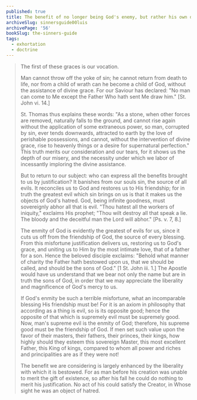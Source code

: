 ```yaml
---
published: true
title: The benefit of no longer being God's enemy, but rather his own dear child
archiveSlug: sinnersguide00luis
archivePage: '56'
bookSlug: the-sinners-guide
tags:
  - exhortation
  - doctrine
---
```


> The first of these graces is our vocation.
>
> Man cannot throw off the yoke of sin; he cannot return from death to life, nor from a child of wrath can he become a child of God, without the assistance of divine grace. For our Saviour has declared: "No man can come to Me except the Father Who hath sent Me draw him." [St. John vi. 14.]
>
> St. Thomas thus explains these words: "As a stone, when other forces are removed, naturally falls to the ground, and cannot rise again without the application of some extraneous power, so man, corrupted by sin, ever tends downwards, attracted to earth by the love of perishable possessions, and cannot, without the intervention of divine grace, rise to heavenly things or a desire for supernatural perfection." This truth merits our consideration and our tears, for it shows us the depth of our misery, and the necessity under which we labor of incessantly imploring the divine assistance.
>
> But to return to our subject: who can express all the benefits brought to us by justification? It banishes from our souls sin, the source of all evils. It reconciles us to God and restores us to His friendship; for in truth the greatest evil which sin brings on us is that it makes us the objects of God's hatred. God, being infinite goodness, must sovereignly abhor all that is evil. "Thou hatest all the workers of iniquity," exclaims His prophet; "Thou wilt destroy all that speak a lie. The bloody and the deceitful man the Lord will abhor." [Ps. v. 7, 8.]
>
> The enmity of God is evidently the greatest of evils for us, since it cuts us off from the friendship of God, the source of every blessing. From this misfortune justification delivers us, restoring us to God's grace, and uniting us to Him by the most intimate love, that of a father for a son. Hence the beloved disciple exclaims: "Behold what manner of charity the Father hath bestowed upon us, that we should be called, and should be the sons of God." [1 St. John iii. 1.] The Apostle would have us understand that we bear not only the name but are in truth the sons of God, in order that we may appreciate the liberality and magnificence of God's mercy to us.
>
> If God's enmity be such a terrible misfortune, what an incomparable blessing His friendship must be! For it is an axiom in philosophy that according as a thing is evil, so is its opposite good; hence the opposite of that which is supremely evil must be supremely good. Now, man's supreme evil is the enmity of God; therefore, his supreme good must be the friendship of God. If men set such value upon the favor of their masters, their fathers, their princes, their kings, how highly should they esteem this sovereign Master, this most excellent Father, this King of kings, compared to whom all power and riches and principalities are as if they were not!
>
> The benefit we are considering is largely enhanced by the liberality with which it is bestowed. For as man before his creation was unable to merit the gift of existence, so after his fall he could do nothing to merit his justification. No act of his could satisfy the Creator, in Whose sight he was an object of hatred.
